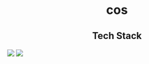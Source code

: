 <h1 align="center">cos</h1>

<h2 align="center">Tech Stack</h2>

<img align="center" src="https://img.shields.io/badge/JavaScript-F7E018?style=flat&logo=JavaScript&logoColor=white"/></a>
<img align="center" src="https://img.shields.io/badge/Python-3676AB?style=flat&logo=Python&logoColor=white"/></a>
